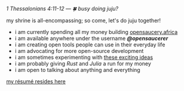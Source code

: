 _1 Thessalonians 4:11-12  —  🍀 busy doing juju?_
 
 my shrine is all-encompassing; so come, let's do juju together!

- i am currently spending all my money building [opensaucery.africa](https://opensaucery.africa)
- i am available anywhere under the username **_@opensaucerer_**
- i am creating open tools people can use in their everyday life
- i am advocating for more open-source development
- i am sometimes experimenting with [these exciting ideas](https://chat.openai.com/share/ce260ddf-468f-4ab1-804a-c214376cce29)
- i am probably giving *Rust* and *Julia* a run for my money
- i am open to talking about anything and everything

[my résumé resides here](https://rxresu.me/lovedayperfection1/perfection)
